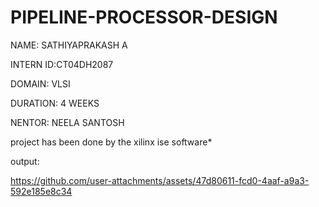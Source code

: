 # PIPELINE-PROCESSOR-DESIGN

NAME: SATHIYAPRAKASH A

INTERN ID:CT04DH2087

DOMAIN: VLSI

DURATION: 4 WEEKS

NENTOR: NEELA SANTOSH

project has been done by the xilinx ise software*

output:



https://github.com/user-attachments/assets/47d80611-fcd0-4aaf-a9a3-592e185e8c34
